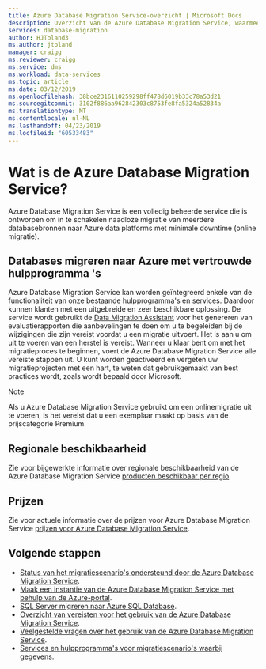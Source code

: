 ```yaml
---
title: Azure Database Migration Service-overzicht | Microsoft Docs
description: Overzicht van de Azure Database Migration Service, waarmee u naadloze migratie van veel databasebronnen naar Azure-gegevensplatforms.
services: database-migration
author: HJToland3
ms.author: jtoland
manager: craigg
ms.reviewer: craigg
ms.service: dms
ms.workload: data-services
ms.topic: article
ms.date: 03/12/2019
ms.openlocfilehash: 38bce2316110259298ff478d6019b33c78a53d21
ms.sourcegitcommit: 3102f886aa962842303c8753fe8fa5324a52834a
ms.translationtype: MT
ms.contentlocale: nl-NL
ms.lasthandoff: 04/23/2019
ms.locfileid: "60533483"
---
```

# <a name="what-is-the-azure-database-migration-service"></a>Wat is de Azure Database Migration Service?
Azure Database Migration Service is een volledig beheerde service die is ontworpen om in te schakelen naadloze migratie van meerdere databasebronnen naar Azure data platforms met minimale downtime (online migratie).

## <a name="migrate-databases-to-azure-with-familiar-tools"></a>Databases migreren naar Azure met vertrouwde hulpprogramma 's
Azure Database Migration Service kan worden geïntegreerd enkele van de functionaliteit van onze bestaande hulpprogramma's en services. Daardoor kunnen klanten met een uitgebreide en zeer beschikbare oplossing. De service wordt gebruikt de [Data Migration Assistant](https://aka.ms/dma) voor het genereren van evaluatierapporten die aanbevelingen te doen om u te begeleiden bij de wijzigingen die zijn vereist voordat u een migratie uitvoert. Het is aan u om uit te voeren van een herstel is vereist. Wanneer u klaar bent om met het migratieproces te beginnen, voert de Azure Database Migration Service alle vereiste stappen uit. U kunt worden geactiveerd en vergeten uw migratieprojecten met een hart, te weten dat gebruikgemaakt van best practices wordt, zoals wordt bepaald door Microsoft.

> [!NOTE]
> Als u Azure Database Migration Service gebruikt om een onlinemigratie uit te voeren, is het vereist dat u een exemplaar maakt op basis van de prijscategorie Premium.

## <a name="regional-availability"></a>Regionale beschikbaarheid
Zie voor bijgewerkte informatie over regionale beschikbaarheid van de Azure Database Migration Service [producten beschikbaar per regio](https://azure.microsoft.com/global-infrastructure/services/?products=database-migration).

## <a name="pricing"></a>Prijzen
Zie voor actuele informatie over de prijzen voor Azure Database Migration Service [prijzen voor Azure Database Migration Service](https://azure.microsoft.com/pricing/details/database-migration/).

## <a name="next-steps"></a>Volgende stappen
- [Status van het migratiescenario's ondersteund door de Azure Database Migration Service](resource-scenario-status.md).
- [Maak een instantie van de Azure Database Migration Service met behulp van de Azure-portal](quickstart-create-data-migration-service-portal.md).
- [SQL Server migreren naar Azure SQL Database](tutorial-sql-server-to-azure-sql.md).
- [Overzicht van vereisten voor het gebruik van de Azure Database Migration Service](pre-reqs.md).
- [Veelgestelde vragen over het gebruik van de Azure Database Migration Service](faq.md).
- [Services en hulpprogramma's voor migratiescenario's waarbij gegevens](dms-tools-matrix.md).
